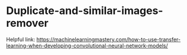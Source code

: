 # Duplicate-and-similar-images-remover

Helpful link: https://machinelearningmastery.com/how-to-use-transfer-learning-when-developing-convolutional-neural-network-models/
